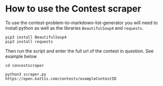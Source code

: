 # How to use the Contest scraper

To use the contest-problem-to-markdown-list-generator you will need to install python as well as the libraries `BeautifulSoup4` and `requests`.

```
pip3 install BeautifulSoup4
pip3 install requests
```

Then run the script and enter the full url of the contest in question. See example below

```
cd concestscraper 

python3 scraper.py
https://open.kattis.com/contests/exampleContestID
```
